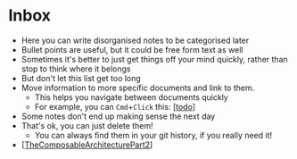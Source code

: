 # Inbox

- Here you can write disorganised notes to be categorised later
- Bullet points are useful, but it could be free form text as well
- Sometimes it's better to just get things off your mind quickly, rather than stop to think where it belongs
- But don't let this list get too long
- Move information to more specific documents and link to them.
  - This helps you navigate between documents quickly
  - For example, you can `Cmd`+`Click` this: [[todo]]
- Some notes don't end up making sense the next day
- That's ok, you can just delete them!
  - You can always find them in your git history, if you really need it!
- [[TheComposableArchitecturePart2]]  

[//begin]: # "Autogenerated link references for markdown compatibility"
[todo]: todo "Todo"
[TheComposableArchitecturePart2]: thecomposablearchitecturepart2 "TheComposableArchitecturePart2"
[//end]: # "Autogenerated link references"
